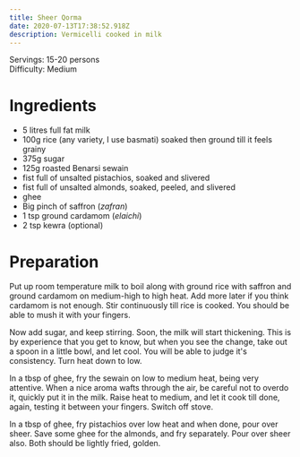 ```yaml
---
title: Sheer Qorma
date: 2020-07-13T17:38:52.918Z
description: Vermicelli cooked in milk
---
```


Servings: 15-20 persons  
Difficulty: Medium  

# Ingredients
- 5 litres full fat milk
- 100g rice (any variety, I use basmati) soaked then ground till it feels grainy
- 375g sugar
- 125g roasted Benarsi sewain
- fist full of unsalted pistachios, soaked and slivered
- fist full of unsalted almonds, soaked, peeled, and slivered
- ghee
- Big pinch of saffron (_zafran_)
- 1 tsp ground cardamom (_elaichi_)
- 2 tsp kewra (optional)

# Preparation

Put up room temperature milk to boil along with ground rice with saffron and ground cardamom on medium-high to high heat. Add more later if you think cardamom is not enough. Stir continuously till rice is cooked. You should be able to mush it with your fingers.

Now add sugar, and keep stirring. Soon, the milk will start thickening. This is by experience that you get to know, but when you see the change, take out a spoon in a little bowl, and let cool. You will be able to judge it's consistency. Turn heat down to low.

In a tbsp of ghee, fry the sewain on low to medium heat, being very attentive. When a nice aroma wafts through the air, be careful not to overdo it, quickly put it in the milk. Raise heat to medium, and let it cook till done, again, testing it between your fingers. Switch off stove.

In a tbsp of ghee, fry pistachios over low heat and when done, pour over sheer. Save some ghee for the almonds, and fry separately. Pour over sheer also. Both should be lightly fried, golden.
